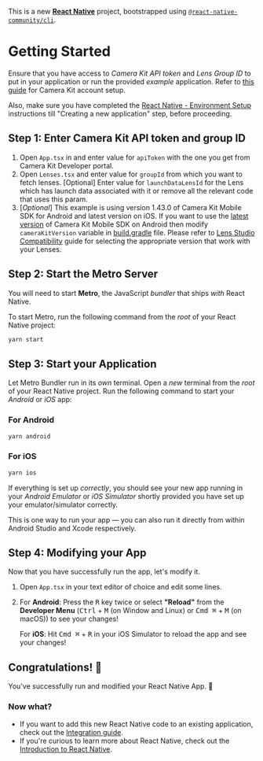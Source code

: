 This is a new [**React Native**](https://reactnative.dev) project, bootstrapped using [`@react-native-community/cli`](https://github.com/react-native-community/cli).

# Getting Started

Ensure that you have access to _Camera Kit API token_ and _Lens Group ID_ to put in your application or run the provided _example_ application. Refer to [this guide](https://docs.snap.com/camera-kit/getting-started/setting-up-accounts) for Camera Kit account setup.

Also, make sure you have completed the [React Native - Environment Setup](https://reactnative.dev/docs/environment-setup) instructions till "Creating a new application" step, before proceeding.

## Step 1: Enter Camera Kit API token and group ID

1. Open `App.tsx` in and enter value for `apiToken` with the one you get from Camera Kit Developer portal.
2. Open `Lenses.tsx` and enter value for `groupId` from which you want to fetch lenses. [Optional] Enter value for `launchDataLensId` for the Lens which has launch data associated with it or remove all the relevant code that uses this param.
3. [_Optional_] This example is using version 1.43.0 of Camera Kit Mobile SDK for Android and latest version on iOS. If you want to use the [latest version](https://docs.snap.com/camera-kit/integrate-sdk/mobile/changelog-mobile#latest-version) of Camera Kit Mobile SDK on Android then modify `cameraKitVersion` variable in [build.gradle](../android/build.gradle) file. Please refer to [Lens Studio Compatibility](https://docs.snap.com/camera-kit/ar-content/lens-studio-compatibility) guide for selecting the appropriate version that work with your Lenses.

## Step 2: Start the Metro Server

You will need to start **Metro**, the JavaScript _bundler_ that ships _with_ React Native.

To start Metro, run the following command from the _root_ of your React Native project:

```bash
yarn start
```

## Step 3: Start your Application

Let Metro Bundler run in its _own_ terminal. Open a _new_ terminal from the _root_ of your React Native project. Run the following command to start your _Android_ or _iOS_ app:

### For Android

```bash
yarn android
```

### For iOS

```bash
yarn ios
```

If everything is set up _correctly_, you should see your new app running in your _Android Emulator_ or _iOS Simulator_ shortly provided you have set up your emulator/simulator correctly.

This is one way to run your app — you can also run it directly from within Android Studio and Xcode respectively.

## Step 4: Modifying your App

Now that you have successfully run the app, let's modify it.

1. Open `App.tsx` in your text editor of choice and edit some lines.
2. For **Android**: Press the <kbd>R</kbd> key twice or select **"Reload"** from the **Developer Menu** (<kbd>Ctrl</kbd> + <kbd>M</kbd> (on Window and Linux) or <kbd>Cmd ⌘</kbd> + <kbd>M</kbd> (on macOS)) to see your changes!

   For **iOS**: Hit <kbd>Cmd ⌘</kbd> + <kbd>R</kbd> in your iOS Simulator to reload the app and see your changes!

## Congratulations! :tada:

You've successfully run and modified your React Native App. :partying_face:

### Now what?

- If you want to add this new React Native code to an existing application, check out the [Integration guide](https://reactnative.dev/docs/integration-with-existing-apps).
- If you're curious to learn more about React Native, check out the [Introduction to React Native](https://reactnative.dev/docs/getting-started).
